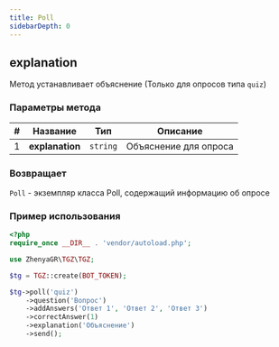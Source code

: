 ```yaml
---
title: Poll
sidebarDepth: 0
---
```


## explanation
Метод устанавливает объяснение (Только для опросов типа `quiz`)

### Параметры метода
| # |   Название   |       Тип       |             Описание            |
|:-:|:------------:|:---------------:|:--------------------------------:|
| 1 | **explanation**  |   `string`   | Объяснение для опроса |

### Возвращает
`Poll` - экземпляр класса Poll, содержащий информацию об опросе

### Пример использования
```php
<?php
require_once __DIR__ . 'vendor/autoload.php'; 

use ZhenyaGR\TGZ\TGZ;

$tg = TGZ::create(BOT_TOKEN);

$tg->poll('quiz')
    ->question('Вопрос')
    ->addAnswers('Ответ 1', 'Ответ 2', 'Ответ 3')
    ->correctAnswer(1)
    ->explanation('Объяснение')
    ->send();
```